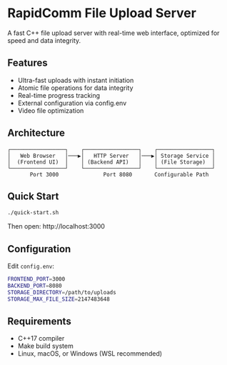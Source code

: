 # RapidComm File Upload Server

A fast C++ file upload server with real-time web interface, optimized for speed and data integrity.

## Features

- Ultra-fast uploads with instant initiation
- Atomic file operations for data integrity
- Real-time progress tracking
- External configuration via config.env
- Video file optimization

## Architecture

```
┌─────────────────┐    ┌─────────────────┐    ┌─────────────────┐
│   Web Browser   │───▶│   HTTP Server   │───▶│ Storage Service │
│  (Frontend UI)  │    │ (Backend API)   │    │ (File Storage)  │
└─────────────────┘    └─────────────────┘    └─────────────────┘
       Port 3000              Port 8080       Configurable Path
```

## Quick Start

```bash
./quick-start.sh
```

Then open: http://localhost:3000

## Configuration

Edit `config.env`:
```bash
FRONTEND_PORT=3000
BACKEND_PORT=8080
STORAGE_DIRECTORY=/path/to/uploads
STORAGE_MAX_FILE_SIZE=2147483648
```

## Requirements

- C++17 compiler
- Make build system
- Linux, macOS, or Windows (WSL recommended)